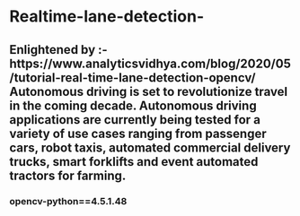 # Realtime-lane-detection-
<h2> Enlightened by :- https://www.analyticsvidhya.com/blog/2020/05/tutorial-real-time-lane-detection-opencv/ 
Autonomous driving is set to revolutionize travel in the coming decade. Autonomous driving applications are currently being tested for a variety of use cases ranging from passenger cars, robot taxis, automated commercial delivery trucks, smart forklifts and event automated tractors for farming. </h2>


<h3>opencv-python==4.5.1.48 </h3>


